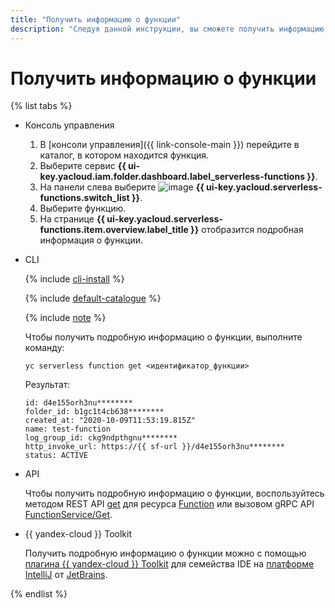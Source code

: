 ```yaml
---
title: "Получить информацию о функции"
description: "Следуя данной инструкции, вы сможете получить информацию о функции."
---
```


# Получить информацию о функции

{% list tabs %}

- Консоль управления

    1. В [консоли управления]({{ link-console-main }}) перейдите в каталог, в котором находится функция.
    1. Выберите сервис **{{ ui-key.yacloud.iam.folder.dashboard.label_serverless-functions }}**.
    1. На панели слева выберите ![image](../../../_assets/functions/functions.svg) **{{ ui-key.yacloud.serverless-functions.switch_list }}**.
    1. Выберите функцию.
    1. На странице **{{ ui-key.yacloud.serverless-functions.item.overview.label_title }}** отобразится подробная информация о функции.

- CLI

    {% include [cli-install](../../../_includes/cli-install.md) %}

    {% include [default-catalogue](../../../_includes/default-catalogue.md) %}

    {% include [note](../../../_includes/functions/function-list-note.md) %}

    Чтобы получить подробную информацию о функции, выполните команду:

    ```
    yc serverless function get <идентификатор_функции>
    ```
    Результат:
    ```
    id: d4e155orh3nu********
	folder_id: b1gc1t4cb638********
	created_at: "2020-10-09T11:53:19.815Z"
	name: test-function
	log_group_id: ckg9ndpthgnu********
	http_invoke_url: https://{{ sf-url }}/d4e155orh3nu********
	status: ACTIVE
    ```

- API

    Чтобы получить подробную информацию о функции, воспользуйтесь методом REST API [get](../../functions/api-ref/Function/get.md) для ресурса [Function](../../functions/api-ref/Function/index.md) или вызовом gRPC API [FunctionService/Get](../../functions/api-ref/grpc/function_service.md#Get).


- {{ yandex-cloud }} Toolkit

    Получить подробную информацию о функции можно с помощью [плагина {{ yandex-cloud }} Toolkit](https://github.com/yandex-cloud/ide-plugin-jetbrains) для семейства IDE на [платформе IntelliJ](https://www.jetbrains.com/ru-ru/opensource/idea/) от [JetBrains](https://www.jetbrains.com/).


{% endlist %}
